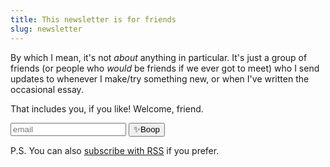 ```yaml
---
title: This newsletter is for friends
slug: newsletter
---
```


By which I mean, it's not *about* anything in particular. It's just a group of friends (or people who *would* be friends if we ever got to meet) who I send updates to whenever I make/try something new, or when I've written the occasional essay.

That includes you, if you like! Welcome, friend.

<form
action="https://buttondown.email/api/emails/embed-subscribe/sarahavenir"
method="post"
target="popupwindow"
onsubmit="window.open('https://buttondown.email/sarahavenir', 'popupwindow')"
class="embeddable-buttondown-form"
>
<input type="email" name="email" id="bd-email" placeholder="email"></input>
<input type="hidden" value="1" name="embed"></input>
<input type="submit" value="✨Boop"></input>
</form>

P.S. You can also [subscribe with RSS](https://buttondown.email/sarahavenir/rss) if you prefer.
